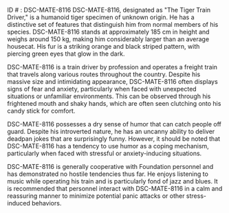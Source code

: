 ID # : DSC-MATE-8116
DSC-MATE-8116, designated as "The Tiger Train Driver," is a humanoid tiger specimen of unknown origin. He has a distinctive set of features that distinguish him from normal members of his species. DSC-MATE-8116 stands at approximately 185 cm in height and weighs around 150 kg, making him considerably larger than an average housecat. His fur is a striking orange and black striped pattern, with piercing green eyes that glow in the dark.

DSC-MATE-8116 is a train driver by profession and operates a freight train that travels along various routes throughout the country. Despite his massive size and intimidating appearance, DSC-MATE-8116 often displays signs of fear and anxiety, particularly when faced with unexpected situations or unfamiliar environments. This can be observed through his frightened mouth and shaky hands, which are often seen clutching onto his candy stick for comfort.

DSC-MATE-8116 possesses a dry sense of humor that can catch people off guard. Despite his introverted nature, he has an uncanny ability to deliver deadpan jokes that are surprisingly funny. However, it should be noted that DSC-MATE-8116 has a tendency to use humor as a coping mechanism, particularly when faced with stressful or anxiety-inducing situations.

DSC-MATE-8116 is generally cooperative with Foundation personnel and has demonstrated no hostile tendencies thus far. He enjoys listening to music while operating his train and is particularly fond of jazz and blues. It is recommended that personnel interact with DSC-MATE-8116 in a calm and reassuring manner to minimize potential panic attacks or other stress-induced behaviors.